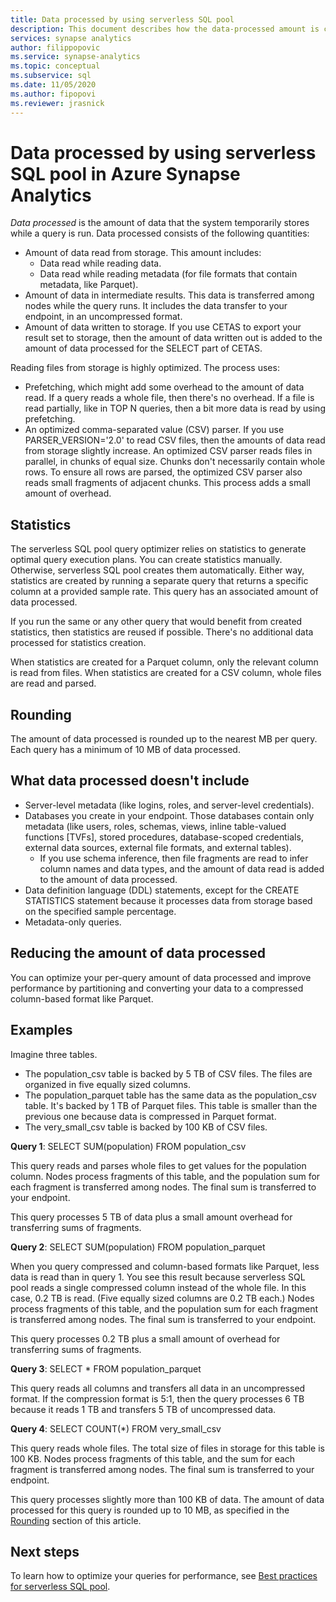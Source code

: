```yaml
---
title: Data processed by using serverless SQL pool
description: This document describes how the data-processed amount is calculated when you query data in your data lake.
services: synapse analytics 
author: filippopovic 
ms.service: synapse-analytics 
ms.topic: conceptual
ms.subservice: sql
ms.date: 11/05/2020
ms.author: fipopovi
ms.reviewer: jrasnick
---
```


# Data processed by using serverless SQL pool in Azure Synapse Analytics

*Data processed* is the amount of data that the system temporarily stores while a query is run. Data processed consists of the following quantities:

- Amount of data read from storage. This amount includes:
  - Data read while reading data.
  - Data read while reading metadata (for file formats that contain metadata, like Parquet).
- Amount of data in intermediate results. This data is transferred among nodes while the query runs. It includes the data transfer to your endpoint, in an uncompressed format. 
- Amount of data written to storage. If you use CETAS to export your result set to storage, then the amount of data written out is added to the amount of data processed for the SELECT part of CETAS.

Reading files from storage is highly optimized. The process uses:

- Prefetching, which might add some overhead to the amount of data read. If a query reads a whole file, then there's no overhead. If a file is read partially, like in TOP N queries, then a bit more data is read by using prefetching.
- An optimized comma-separated value (CSV) parser. If you use PARSER_VERSION='2.0' to read CSV files, then the amounts of data read from storage slightly increase. An optimized CSV parser reads files in parallel, in chunks of equal size. Chunks don't necessarily contain whole rows. To ensure all rows are parsed, the optimized CSV parser also reads small fragments of adjacent chunks. This process adds a small amount of overhead.

## Statistics

The serverless SQL pool query optimizer relies on statistics to generate optimal query execution plans. You can create statistics manually. Otherwise, serverless SQL pool creates them automatically. Either way, statistics are created by running a separate query that returns a specific column at a provided sample rate. This query has an associated amount of data processed.

If you run the same or any other query that would benefit from created statistics, then statistics are reused if possible. There's no additional data processed for statistics creation.

When statistics are created for a Parquet column, only the relevant column is read from files. When statistics are created for a CSV column, whole files are read and parsed.

## Rounding

The amount of data processed is rounded up to the nearest MB per query. Each query has a minimum of 10 MB of data processed.

## What data processed doesn't include

- Server-level metadata (like logins, roles, and server-level credentials).
- Databases you create in your endpoint. Those databases contain only metadata (like users, roles, schemas, views, inline table-valued functions [TVFs], stored procedures, database-scoped credentials, external data sources, external file formats, and external tables).
  - If you use schema inference, then file fragments are read to infer column names and data types, and the amount of data read is added to the amount of data processed.
- Data definition language (DDL) statements, except for the CREATE STATISTICS statement because it processes data from storage based on the specified sample percentage.
- Metadata-only queries.

## Reducing the amount of data processed

You can optimize your per-query amount of data processed and improve performance by partitioning and converting your data to a compressed column-based format like Parquet.

## Examples

Imagine three tables.

- The population_csv table is backed by 5 TB of CSV files. The files are organized in five equally sized columns.
- The population_parquet table has the same data as the population_csv table. It's backed by 1 TB of Parquet files. This table is smaller than the previous one because data is compressed in Parquet format.
- The very_small_csv table is backed by 100 KB of CSV files.

**Query 1**: SELECT SUM(population) FROM population_csv

This query reads and parses whole files to get values for the population column. Nodes process fragments of this table, and the population sum for each fragment is transferred among nodes. The final sum is transferred to your endpoint. 

This query processes 5 TB of data plus a small amount overhead for transferring sums of fragments.

**Query 2**: SELECT SUM(population) FROM population_parquet

When you query compressed and column-based formats like Parquet, less data is read than in query 1. You see this result because serverless SQL pool reads a single compressed column instead of the whole file. In this case, 0.2 TB is read. (Five equally sized columns are 0.2 TB each.) Nodes process fragments of this table, and the population sum for each fragment is transferred among nodes. The final sum is transferred to your endpoint. 

This query processes 0.2 TB plus a small amount of overhead for transferring sums of fragments.

**Query 3**: SELECT * FROM population_parquet

This query reads all columns and transfers all data in an uncompressed format. If the compression format is 5:1, then the query processes 6 TB because it reads 1 TB and transfers 5 TB of uncompressed data.

**Query 4**: SELECT COUNT(*) FROM very_small_csv

This query reads whole files. The total size of files in storage for this table is 100 KB. Nodes process fragments of this table, and the sum for each fragment is transferred among nodes. The final sum is transferred to your endpoint. 

This query processes slightly more than 100 KB of data. The amount of data processed for this query is rounded up to 10 MB, as specified in the [Rounding](#rounding) section of this article.

## Next steps

To learn how to optimize your queries for performance, see [Best practices for serverless SQL pool](best-practices-sql-on-demand.md).

